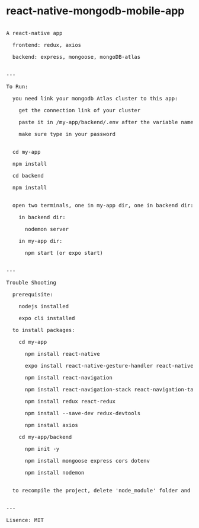 # react-native-mongodb-mobile-app

<pre>

A react-native app </br>
  frontend: redux, axios </br>
  backend: express, mongoose, mongoDB-atlas </br>

---

To Run: </br>
  you need link your mongodb Atlas cluster to this app: </br>
    get the connection link of your cluster </br>
    paste it in /my-app/backend/.env after the variable name </br>
    make sure type in your password </br>

  cd my-app </br>
  npm install </br>
  cd backend </br>
  npm install </br>

  open two terminals, one in my-app dir, one in backend dir: </br>
    in backend dir: </br>
      nodemon server </br>
    in my-app dir: </br>
      npm start (or expo start) </br>

---

Trouble Shooting </br>
  prerequisite: </br>
    nodejs installed </br>
    expo cli installed </br>
  to install packages: </br>
    cd my-app </br>
      npm install react-native </br>
      expo install react-native-gesture-handler react-native-reanimated </br>
      npm install react-navigation </br>
      npm install react-navigation-stack react-navigation-tabs </br>
      npm install redux react-redux </br>
      npm install --save-dev redux-devtools </br>
      npm install axios </br>
    cd my-app/backend </br>
      npm init -y </br>
      npm install mongoose express cors dotenv </br>
      npm install nodemon </br>

  to recompile the project, delete 'node_module' folder and type: 'npm install' in project </br>

---

Lisence: MIT </br>

</pre>